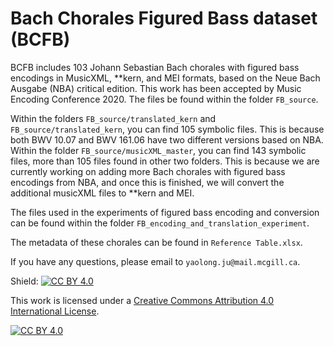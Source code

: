 # Bach Chorales Figured Bass dataset (BCFB)
BCFB includes 103 Johann Sebastian Bach chorales with figured bass encodings in MusicXML, **kern, and MEI formats, based on the Neue Bach Ausgabe (NBA) critical edition. This work has been accepted by Music Encoding Conference 2020. The files be found within the folder `FB_source`. 

Within the folders `FB_source/translated_kern` and `FB_source/translated_kern`, you can find 105 symbolic files. This is because both BWV 10.07 and BWV 161.06 have two different versions based on NBA. Within the folder `FB_source/musicXML_master`, you can find 143 symbolic files, more than 105 files found in other two folders. This is because we are currently working on adding more Bach chorales with figured bass encodings from NBA, and once this is finished, we will convert the additional musicXML files to **kern and MEI.

The files used in the experiments of figured bass encoding and conversion can be found within the folder `FB_encoding_and_translation_experiment`.

The metadata of these chorales can be found in `Reference Table.xlsx`.

If you have any questions, please email to `yaolong.ju@mail.mcgill.ca`.

Shield: [![CC BY 4.0][cc-by-shield]][cc-by]

This work is licensed under a [Creative Commons Attribution 4.0 International
License][cc-by].

[![CC BY 4.0][cc-by-image]][cc-by]

[cc-by]: http://creativecommons.org/licenses/by/4.0/
[cc-by-image]: https://i.creativecommons.org/l/by/4.0/88x31.png
[cc-by-shield]: https://img.shields.io/badge/License-CC%20BY%204.0-lightgrey.svg